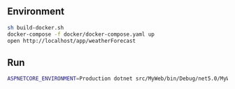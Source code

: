 ## Environment


```bash
sh build-docker.sh
docker-compose -f docker/docker-compose.yaml up
open http://localhost/app/weatherForecast
```

## Run

```bash
ASPNETCORE_ENVIRONMENT=Production dotnet src/MyWeb/bin/Debug/net5.0/MyWeb.dll
```